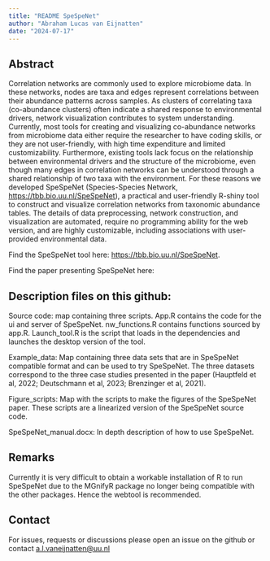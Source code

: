 ```yaml
---
title: "README SpeSpeNet"
author: "Abraham Lucas van Eijnatten"
date: "2024-07-17"
---
```


## Abstract

Correlation networks are commonly used to explore microbiome data. In these networks, nodes are taxa and edges represent correlations between their abundance patterns across samples. As clusters of correlating taxa (co-abundance clusters) often  indicate a shared response to environmental drivers, network visualization contributes to system understanding. Currently, most tools for creating and visualizing co-abundance networks from microbiome data either require the researcher to have coding skills, or they are not user-friendly, with high time expenditure and limited customizability. Furthermore, existing tools lack focus on the relationship between environmental drivers and the structure of the microbiome, even though many edges in correlation networks can be understood through a shared relationship of two taxa with the environment. For these reasons we developed SpeSpeNet (Species-Species Network, https://tbb.bio.uu.nl/SpeSpeNet), a practical and user-friendly R-shiny tool to construct and visualize correlation networks from taxonomic abundance  tables. The details of data preprocessing, network construction, and visualization are automated, require no programming ability for the web version, and are highly customizable, including associations with user-provided environmental data.

Find the SpeSpeNet tool here: https://tbb.bio.uu.nl/SpeSpeNet. 

Find the paper presenting SpeSpeNet here:

## Description files on this github:

Source code: map containing three scripts. App.R contains the code for the ui and server of SpeSpeNet. nw_functions.R contains functions sourced by app.R. Launch_tool.R is the script that loads in the dependencies and launches the desktop version of the tool. 

Example_data: Map containing three data sets that are in SpeSpeNet compatible format and can be used to try SpeSpeNet. The three datasets correspond to the three case studies presented in the paper (Hauptfeld et al, 2022; Deutschmann et al, 2023; Brenzinger et al, 2021).

Figure_scripts: Map with the scripts to make the figures of the SpeSpeNet paper. These scripts are a linearized version of the SpeSpeNet source code.

SpeSpeNet_manual.docx: In depth description of how to use SpeSpeNet.  

## Remarks

Currently it is very difficult to obtain a workable installation of R to run SpeSpeNet due to the MGnifyR package no longer being compatible with the other packages. Hence the webtool is recommended.

## Contact

For issues, requests or discussions please open an issue on the github or contact [a.l.vaneijnatten\@uu.nl](mailto:a.l.vaneijnatten@uu.nl)
